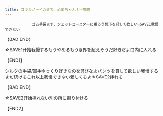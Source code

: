 ```yaml
---
title: コキカノ～イカせて、心愛ちゃん！～攻略
---
```


                ゴム手袋まず、ジェットコースターに乗ろう靴下を貸して欲しい☆SAVE1我慢できない

【BAD END】

☆SAVE1开始我慢するもうやめるもう限界を超えそうだ好きだよ口内に入れる

【END1】

シルクの手袋/軍手ゆっくり好きなのを選びなよパンツを貸して欲しい我慢するまだ続けるこれ以上我慢できない愛してるよ☆SAVE2挿れる

【BAD END】

☆SAVE2开始挿れない別の所に擦り付ける

【END2】
              

